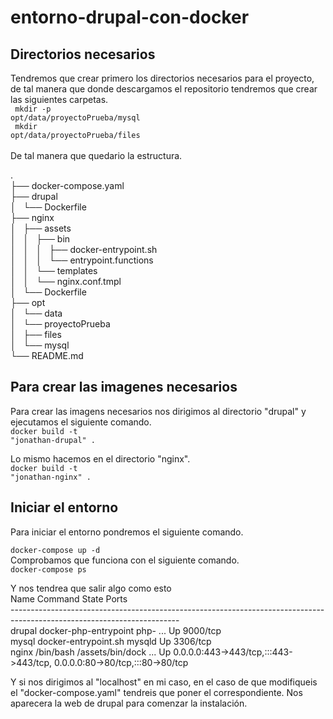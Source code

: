 # entorno-drupal-con-docker
## Directorios necesarios <br/>
Tendremos que crear primero los directorios necesarios para el proyecto, de tal manera que donde descargamos el repositorio tendremos que crear las siguientes carpetas. <br/>
<code>
mkdir -p opt/data/proyectoPrueba/mysql
</code><br/>
<code>
mkdir opt/data/proyectoPrueba/files
</code><br/>
<br/>
De tal manera que quedario la estructura. 

.<br/>
├── docker-compose.yaml<br/>
├── drupal<br/>
│   └── Dockerfile<br/>
├── nginx<br/>
│   ├── assets<br/>
│   │   ├── bin<br/>
│   │   │   ├── docker-entrypoint.sh<br/>
│   │   │   └── entrypoint.functions<br/>
│   │   └── templates<br/>
│   │       └── nginx.conf.tmpl<br/>
│   └── Dockerfile<br/>
├── opt<br/>
│   └── data<br/>
│       └── proyectoPrueba<br/>
│           ├── files<br/>
│           └── mysql<br/>
└── README.md<br/>

## Para crear las imagenes necesarios <br/>
Para crear las imagens necesarios nos dirigimos al directorio "drupal" y ejecutamos el siguiente comando.<br>
<code>docker build -t "jonathan-drupal" .</code>

Lo mismo hacemos en el directorio "nginx".<br/>
<code>docker build -t "jonathan-nginx" .</code>

## Iniciar el entorno <br/>
Para iniciar el entorno pondremos el siguiente comando.<br/>
<code>
  docker-compose up -d
</code>
<br>
Comprobamos que funciona con el siguiente comando. <br/>
<code>docker-compose ps </code>

Y nos tendrea que salir algo como esto <br/>
 Name               Command               State                                   Ports                                 <br/>
------------------------------------------------------------------------------------------------------------------------<br/>
drupal   docker-php-entrypoint php- ...   Up      9000/tcp                                                              <br/>
mysql    docker-entrypoint.sh mysqld      Up      3306/tcp                                                              <br/>
nginx    /bin/bash /assets/bin/dock ...   Up      0.0.0.0:443->443/tcp,:::443->443/tcp, 0.0.0.0:80->80/tcp,:::80->80/tcp<br/>

Y si nos dirigimos al "localhost" en mi caso, en el caso de que modifiqueis el "docker-compose.yaml" tendreis que poner el correspondiente. Nos aparecera la web de drupal para comenzar la instalación.


